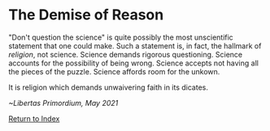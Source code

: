 # The Demise of Reason
"Don't question the science" is quite possibly the most unscientific statement that one could make.  Such a statement is, in fact, the hallmark of *religion*, not science.  Science demands rigorous questioning. Science accounts for the possibility of being wrong.  Science accepts not having all the pieces of the puzzle.  Science affords room for the unkown.

It is religion which demands unwaivering faith in its dicates.

*~Libertas Primordium, May 2021*

[Return to Index](../README.md)